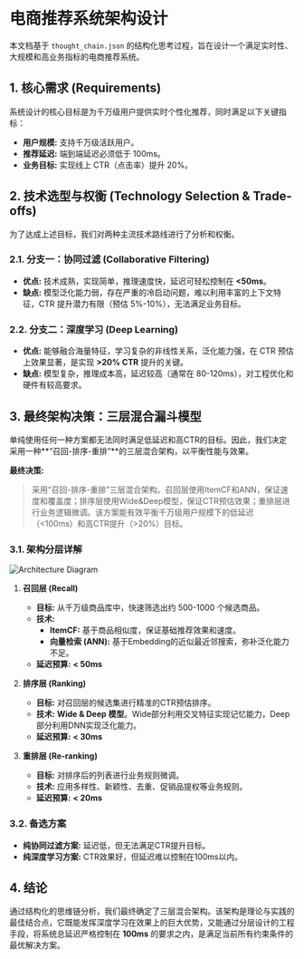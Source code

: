# 电商推荐系统架构设计

本文档基于 `thought_chain.json` 的结构化思考过程，旨在设计一个满足实时性、大规模和高业务指标的电商推荐系统。

## 1. 核心需求 (Requirements)

系统设计的核心目标是为千万级用户提供实时个性化推荐，同时满足以下关键指标：
- **用户规模:** 支持千万级活跃用户。
- **推荐延迟:** 端到端延迟必须低于 100ms。
- **业务目标:** 实现线上 CTR（点击率）提升 20%。

## 2. 技术选型与权衡 (Technology Selection & Trade-offs)

为了达成上述目标，我们对两种主流技术路线进行了分析和权衡。

### 2.1. 分支一：协同过滤 (Collaborative Filtering)

- **优点:** 技术成熟，实现简单，推理速度快，延迟可轻松控制在 **<50ms**。
- **缺点:** 模型泛化能力弱，存在严重的冷启动问题，难以利用丰富的上下文特征，CTR 提升潜力有限（预估 5%-10%），无法满足业务目标。

### 2.2. 分支二：深度学习 (Deep Learning)

- **优点:** 能够融合海量特征，学习复杂的非线性关系，泛化能力强，在 CTR 预估上效果显著，是实现 **>20% CTR** 提升的关键。
- **缺点:** 模型复杂，推理成本高，延迟较高（通常在 80-120ms），对工程优化和硬件有较高要求。

## 3. 最终架构决策：三层混合漏斗模型

单纯使用任何一种方案都无法同时满足低延迟和高CTR的目标。因此，我们决定采用一种**“召回-排序-重排”**的三层混合架构，以平衡性能与效果。

**最终决策:**
> 采用“召回-排序-重排”三层混合架构。召回层使用ItemCF和ANN，保证速度和覆盖度；排序层使用Wide&Deep模型，保证CTR预估效果；重排层进行业务逻辑微调。该方案能有效平衡千万级用户规模下的低延迟（<100ms）和高CTR提升（>20%）目标。

### 3.1. 架构分层详解

![Architecture Diagram](https://i.imgur.com/3gZ4QYt.png)  <!-- Placeholder for a real diagram -->

1.  **召回层 (Recall)**
    - **目标:** 从千万级商品库中，快速筛选出约 500-1000 个候选商品。
    - **技术:**
        - **ItemCF:** 基于商品相似度，保证基础推荐效果和速度。
        - **向量检索 (ANN):** 基于Embedding的近似最近邻搜索，弥补泛化能力不足。
    - **延迟预算:** **< 50ms**

2.  **排序层 (Ranking)**
    - **目标:** 对召回层的候选集进行精准的CTR预估排序。
    - **技术:** **Wide & Deep 模型**。Wide部分利用交叉特征实现记忆能力，Deep部分利用DNN实现泛化能力。
    - **延迟预算:** **< 30ms**

3.  **重排层 (Re-ranking)**
    - **目标:** 对排序后的列表进行业务规则微调。
    - **技术:** 应用多样性、新颖性、去重、促销品提权等业务规则。
    - **延迟预算:** **< 20ms**

### 3.2. 备选方案

- **纯协同过滤方案:** 延迟低，但无法满足CTR提升目标。
- **纯深度学习方案:** CTR效果好，但延迟难以控制在100ms以内。

## 4. 结论

通过结构化的思维链分析，我们最终确定了三层混合架构。该架构是理论与实践的最佳结合点，它既能发挥深度学习在效果上的巨大优势，又能通过分层设计的工程手段，将系统总延迟严格控制在 **100ms** 的要求之内，是满足当前所有约束条件的最优解决方案。
